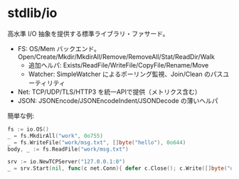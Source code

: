 # stdlib/io

高水準 I/O 抽象を提供する標準ライブラリ・ファサード。

- FS: OS/Mem バックエンド。Open/Create/Mkdir/MkdirAll/Remove/RemoveAll/Stat/ReadDir/Walk
  - 追加ヘルパ: Exists/ReadFile/WriteFile/CopyFile/Rename/Move
  - Watcher: SimpleWatcher によるポーリング監視、Join/Clean のパスユーティリティ
- Net: TCP/UDP/TLS/HTTP3 を統一APIで提供（メトリクス含む）
- JSON: JSONEncode/JSONEncodeIndent/JSONDecode の薄いヘルパ

簡単な例:

```go
fs := io.OS()
_ = fs.MkdirAll("work", 0o755)
_ = fs.WriteFile("work/msg.txt", []byte("hello"), 0o644)
body, _ := fs.ReadFile("work/msg.txt")

srv := io.NewTCPServer("127.0.0.1:0")
_ = srv.Start(nil, func(c net.Conn){ defer c.Close(); c.Write([]byte("ok")) })
```
